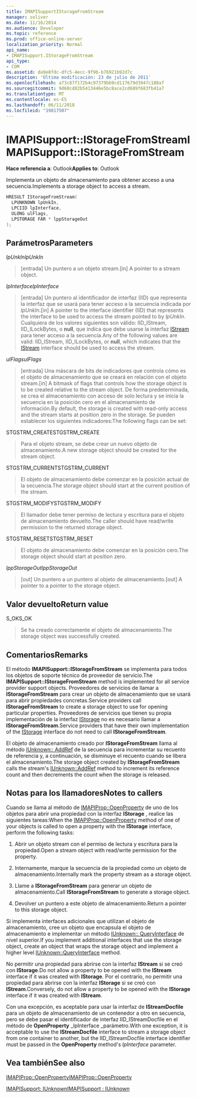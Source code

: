```yaml
---
title: IMAPISupportIStorageFromStream
manager: soliver
ms.date: 11/16/2014
ms.audience: Developer
ms.topic: reference
ms.prod: office-online-server
localization_priority: Normal
api_name:
- IMAPISupport.IStorageFromStream
api_type:
- COM
ms.assetid: da9e8fdc-dfc5-4ecc-9f9b-b76921b92d7c
description: 'Última modificación: 23 de julio de 2011'
ms.openlocfilehash: a73c87f172b4c97379bb9cd117679d3947c188af
ms.sourcegitcommit: 9d60cd82b5413446e5bc8ace2cd689f683fb41a7
ms.translationtype: MT
ms.contentlocale: es-ES
ms.lasthandoff: 06/11/2018
ms.locfileid: "19817507"
---
```

# <a name="imapisupportistoragefromstream"></a><span data-ttu-id="9dc11-103">IMAPISupport::IStorageFromStream</span><span class="sxs-lookup"><span data-stu-id="9dc11-103">IMAPISupport::IStorageFromStream</span></span>

  
  
<span data-ttu-id="9dc11-104">**Hace referencia a**: Outlook</span><span class="sxs-lookup"><span data-stu-id="9dc11-104">**Applies to**: Outlook</span></span> 
  
<span data-ttu-id="9dc11-105">Implementa un objeto de almacenamiento para obtener acceso a una secuencia.</span><span class="sxs-lookup"><span data-stu-id="9dc11-105">Implements a storage object to access a stream.</span></span>
  
```cpp
HRESULT IStorageFromStream(
  LPUNKNOWN lpUnkIn,
  LPCIID lpInterface,
  ULONG ulFlags,
  LPSTORAGE FAR * lppStorageOut
);
```

## <a name="parameters"></a><span data-ttu-id="9dc11-106">Parámetros</span><span class="sxs-lookup"><span data-stu-id="9dc11-106">Parameters</span></span>

 <span data-ttu-id="9dc11-107">_lpUnkIn_</span><span class="sxs-lookup"><span data-stu-id="9dc11-107">_lpUnkIn_</span></span>
  
> <span data-ttu-id="9dc11-108">[entrada] Un puntero a un objeto stream.</span><span class="sxs-lookup"><span data-stu-id="9dc11-108">[in] A pointer to a stream object.</span></span>
    
 <span data-ttu-id="9dc11-109">_lpInterface_</span><span class="sxs-lookup"><span data-stu-id="9dc11-109">_lpInterface_</span></span>
  
> <span data-ttu-id="9dc11-110">[entrada] Un puntero al identificador de interfaz (IID) que representa la interfaz que se usará para tener acceso a la secuencia indicada por _lpUnkIn_.</span><span class="sxs-lookup"><span data-stu-id="9dc11-110">[in] A pointer to the interface identifier (IID) that represents the interface to be used to access the stream pointed to by  _lpUnkIn_.</span></span> <span data-ttu-id="9dc11-111">Cualquiera de los valores siguientes son válido: IID_IStream, IID_ILockBytes, o **null**, que indica que debe usarse la interfaz [IStream](http://msdn.microsoft.com/en-us/library/aa380034%28VS.85%29.aspx) para tener acceso a la secuencia.</span><span class="sxs-lookup"><span data-stu-id="9dc11-111">Any of the following values are valid: IID_IStream, IID_ILockBytes, or **null**, which indicates that the [IStream](http://msdn.microsoft.com/en-us/library/aa380034%28VS.85%29.aspx) interface should be used to access the stream.</span></span> 
    
 <span data-ttu-id="9dc11-112">_ulFlags_</span><span class="sxs-lookup"><span data-stu-id="9dc11-112">_ulFlags_</span></span>
  
> <span data-ttu-id="9dc11-113">[entrada] Una máscara de bits de indicadores que controla cómo es el objeto de almacenamiento que se creará en relación con el objeto stream.</span><span class="sxs-lookup"><span data-stu-id="9dc11-113">[in] A bitmask of flags that controls how the storage object is to be created relative to the stream object.</span></span> <span data-ttu-id="9dc11-114">De forma predeterminada, se crea el almacenamiento con acceso de solo lectura y se inicia la secuencia en la posición cero en el almacenamiento de información.</span><span class="sxs-lookup"><span data-stu-id="9dc11-114">By default, the storage is created with read-only access and the stream starts at position zero in the storage.</span></span> <span data-ttu-id="9dc11-115">Se pueden establecer los siguientes indicadores:</span><span class="sxs-lookup"><span data-stu-id="9dc11-115">The following flags can be set:</span></span>
    
<span data-ttu-id="9dc11-116">STGSTRM_CREATE</span><span class="sxs-lookup"><span data-stu-id="9dc11-116">STGSTRM_CREATE</span></span> 
  
> <span data-ttu-id="9dc11-117">Para el objeto stream, se debe crear un nuevo objeto de almacenamiento.</span><span class="sxs-lookup"><span data-stu-id="9dc11-117">A new storage object should be created for the stream object.</span></span>
    
<span data-ttu-id="9dc11-118">STGSTRM_CURRENT</span><span class="sxs-lookup"><span data-stu-id="9dc11-118">STGSTRM_CURRENT</span></span> 
  
> <span data-ttu-id="9dc11-119">El objeto de almacenamiento debe comenzar en la posición actual de la secuencia.</span><span class="sxs-lookup"><span data-stu-id="9dc11-119">The storage object should start at the current position of the stream.</span></span>
    
<span data-ttu-id="9dc11-120">STGSTRM_MODIFY</span><span class="sxs-lookup"><span data-stu-id="9dc11-120">STGSTRM_MODIFY</span></span> 
  
> <span data-ttu-id="9dc11-121">El llamador debe tener permiso de lectura y escritura para el objeto de almacenamiento devuelto.</span><span class="sxs-lookup"><span data-stu-id="9dc11-121">The caller should have read/write permission to the returned storage object.</span></span>
    
<span data-ttu-id="9dc11-122">STGSTRM_RESET</span><span class="sxs-lookup"><span data-stu-id="9dc11-122">STGSTRM_RESET</span></span> 
  
> <span data-ttu-id="9dc11-123">El objeto de almacenamiento debe comenzar en la posición cero.</span><span class="sxs-lookup"><span data-stu-id="9dc11-123">The storage object should start at position zero.</span></span>
    
 <span data-ttu-id="9dc11-124">_lppStorageOut_</span><span class="sxs-lookup"><span data-stu-id="9dc11-124">_lppStorageOut_</span></span>
  
> <span data-ttu-id="9dc11-125">[out] Un puntero a un puntero al objeto de almacenamiento.</span><span class="sxs-lookup"><span data-stu-id="9dc11-125">[out] A pointer to a pointer to the storage object.</span></span>
    
## <a name="return-value"></a><span data-ttu-id="9dc11-126">Valor devuelto</span><span class="sxs-lookup"><span data-stu-id="9dc11-126">Return value</span></span>

<span data-ttu-id="9dc11-127">S_OK</span><span class="sxs-lookup"><span data-stu-id="9dc11-127">S_OK</span></span> 
  
> <span data-ttu-id="9dc11-128">Se ha creado correctamente el objeto de almacenamiento.</span><span class="sxs-lookup"><span data-stu-id="9dc11-128">The storage object was successfully created.</span></span>
    
## <a name="remarks"></a><span data-ttu-id="9dc11-129">Comentarios</span><span class="sxs-lookup"><span data-stu-id="9dc11-129">Remarks</span></span>

<span data-ttu-id="9dc11-130">El método **IMAPISupport::IStorageFromStream** se implementa para todos los objetos de soporte técnico de proveedor de servicio.</span><span class="sxs-lookup"><span data-stu-id="9dc11-130">The **IMAPISupport::IStorageFromStream** method is implemented for all service provider support objects.</span></span> <span data-ttu-id="9dc11-131">Proveedores de servicios de llamar a **IStorageFromStream** para crear un objeto de almacenamiento que se usará para abrir propiedades concretas.</span><span class="sxs-lookup"><span data-stu-id="9dc11-131">Service providers call **IStorageFromStream** to create a storage object to use for opening particular properties.</span></span> <span data-ttu-id="9dc11-132">Proveedores de servicios que tienen su propia implementación de la interfaz [IStorage](http://msdn.microsoft.com/en-us/library/aa380015%28VS.85%29.aspx) no es necesario llamar a **IStorageFromStream**.</span><span class="sxs-lookup"><span data-stu-id="9dc11-132">Service providers that have their own implementation of the [IStorage](http://msdn.microsoft.com/en-us/library/aa380015%28VS.85%29.aspx) interface do not need to call **IStorageFromStream**.</span></span> 
  
<span data-ttu-id="9dc11-133">El objeto de almacenamiento creado por **IStorageFromStream** llama al método [IUnknown:: AddRef](http://msdn.microsoft.com/en-us/library/ms691379%28v=VS.85%29.aspx) de la secuencia para incrementar su recuento de referencia y, a continuación, se disminuye el recuento cuando se libera el almacenamiento.</span><span class="sxs-lookup"><span data-stu-id="9dc11-133">The storage object created by **IStorageFromStream** calls the stream's [IUnknown::AddRef](http://msdn.microsoft.com/en-us/library/ms691379%28v=VS.85%29.aspx) method to increment its reference count and then decrements the count when the storage is released.</span></span> 
  
## <a name="notes-to-callers"></a><span data-ttu-id="9dc11-134">Notas para los llamadores</span><span class="sxs-lookup"><span data-stu-id="9dc11-134">Notes to callers</span></span>

<span data-ttu-id="9dc11-135">Cuando se llama al método de [IMAPIProp::OpenProperty](imapiprop-openproperty.md) de uno de los objetos para abrir una propiedad con la interfaz **IStorage** , realice las siguientes tareas:</span><span class="sxs-lookup"><span data-stu-id="9dc11-135">When the [IMAPIProp::OpenProperty](imapiprop-openproperty.md) method of one of your objects is called to open a property with the **IStorage** interface, perform the following tasks:</span></span> 
  
1. <span data-ttu-id="9dc11-136">Abrir un objeto stream con el permiso de lectura y escritura para la propiedad.</span><span class="sxs-lookup"><span data-stu-id="9dc11-136">Open a stream object with read/write permission for the property.</span></span>
    
2. <span data-ttu-id="9dc11-137">Internamente, marque la secuencia de la propiedad como un objeto de almacenamiento.</span><span class="sxs-lookup"><span data-stu-id="9dc11-137">Internally mark the property stream as a storage object.</span></span>
    
3. <span data-ttu-id="9dc11-138">Llame a **IStorageFromStream** para generar un objeto de almacenamiento.</span><span class="sxs-lookup"><span data-stu-id="9dc11-138">Call **IStorageFromStream** to generate a storage object.</span></span> 
    
4. <span data-ttu-id="9dc11-139">Devolver un puntero a este objeto de almacenamiento.</span><span class="sxs-lookup"><span data-stu-id="9dc11-139">Return a pointer to this storage object.</span></span>
    
<span data-ttu-id="9dc11-140">Si implementa interfaces adicionales que utilizan el objeto de almacenamiento, cree un objeto que encapsula el objeto de almacenamiento e implementar un método [IUnknown:: QueryInterface](http://msdn.microsoft.com/en-us/library/ms682521%28v=VS.85%29.aspx) de nivel superior.</span><span class="sxs-lookup"><span data-stu-id="9dc11-140">If you implement additional interfaces that use the storage object, create an object that wraps the storage object and implement a higher level [IUnknown::QueryInterface](http://msdn.microsoft.com/en-us/library/ms682521%28v=VS.85%29.aspx) method.</span></span> 
  
<span data-ttu-id="9dc11-141">No permitir una propiedad para abrirse con la interfaz **IStream** si se creó con **IStorage**.</span><span class="sxs-lookup"><span data-stu-id="9dc11-141">Do not allow a property to be opened with the **IStream** interface if it was created with **IStorage**.</span></span> <span data-ttu-id="9dc11-142">Por el contrario, no permitir una propiedad para abrirse con la interfaz **IStorage** si se creó con **IStream**.</span><span class="sxs-lookup"><span data-stu-id="9dc11-142">Conversely, do not allow a property to be opened with the **IStorage** interface if it was created with **IStream**.</span></span> 
  
<span data-ttu-id="9dc11-143">Con una excepción, es aceptable para usar la interfaz de **IStreamDocfile** para un objeto de almacenamiento de un contenedor a otro en secuencia, pero se debe pasar el identificador de interfaz IID_IStreamDocfile en el método de **OpenProperty** _lpInterface _parámetro.</span><span class="sxs-lookup"><span data-stu-id="9dc11-143">With one exception, it is acceptable to use the **IStreamDocfile** interface to stream a storage object from one container to another, but the IID_IStreamDocfile interface identifier must be passed in the **OpenProperty** method's  _lpInterface_ parameter.</span></span> 
  
## <a name="see-also"></a><span data-ttu-id="9dc11-144">Vea también</span><span class="sxs-lookup"><span data-stu-id="9dc11-144">See also</span></span>



[<span data-ttu-id="9dc11-145">IMAPIProp::OpenProperty</span><span class="sxs-lookup"><span data-stu-id="9dc11-145">IMAPIProp::OpenProperty</span></span>](imapiprop-openproperty.md)
  
[<span data-ttu-id="9dc11-146">IMAPISupport: IUnknown</span><span class="sxs-lookup"><span data-stu-id="9dc11-146">IMAPISupport : IUnknown</span></span>](imapisupportiunknown.md)

